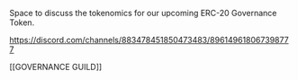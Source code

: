 Space to discuss the tokenomics for our upcoming ERC-20 Governance Token.

https://discord.com/channels/883478451850473483/896149618067398777

[[GOVERNANCE GUILD]]

